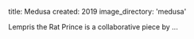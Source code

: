 title: Medusa 
created: 2019
image_directory: 'medusa'

Lempris the Rat Prince is a collaborative piece by ...
